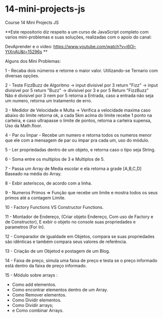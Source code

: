 # 14-mini-projects-js
Course 14 Mini Projects JS

**Este repositorio diz respeito a um curso de JavaScript completo com varios mini-problemas e suas soluções, realizadas com o apoio do canal:

DevAprender e o video: https://www.youtube.com/watch?v=i6Oi-YtXnAU&t=15296s **

Alguns dos Mini Problemas:


1 - Recaba dois números e retorne o maior valor. Utilizando-se Ternario com diversas opções.

2 - Teste FizzBuzz de Algoritmo -> input divisivel por 3 return "Fizz" -> input divisivel por 5 return "Buzz" -> divisivel por 3 e por 5 Return "FizzBuzz"
Não é divisivel por 3 nem por 5 retorna a Entrada, caso a entrada não seja um numero, retorna um tratamento de erro.

3 - Medidor de Velocidade e Multa -> Verifica a velocidade maxima caso abaixo do limite retorna ok, a cada 5km acima do limite recebe 1 ponto na carteira, e caso ultrapasse o limite de pontos, retorna a carteira supensa, Uso da Math.floor.

4 - Par ou Ímpar - Recebe um numero e retorna todos os numeros menor que ele com a mensagem de par ou ímpar pra cada um, uso do módulo.

5 - Ler propriedadas dentro de um objeto, e retorna caso o tipo seja String.

6 - Soma entre os multiplos de 3 e Multiplos de 5.

7 - Passa um Array de Media escolar e ela retorna a grade [A,B,C,D] Baseado na média do Array.

8 - Exbir asteriscos, de acordo com a linha.

9 - Numeros Primos => Função que recebe um limite e mostra todos os seus primos até a contagem Limite.

10 - Factory Functions VS Constructor Functions.

11 - Montador de Endereço, (Criar objeto Endereço, Com uso de Factory e de Constructor), E exbir o objeto no console suas propriedades e parametros (For In).

12 - Comparador de igualdade em Objetos, compara se suas propriedades são idênticas e também compara seus valores de referência.

13 - Criação de um Objetod e postagem de um Blog.

14 - Faixa de preço, simula uma faixa de preço e testa se o preço informado está dentro da faixa de preço informado.

15 - Módulo sobre arrays :
- Como add elementos.
- Como encontrar elementos dentro de um Array.
- Como Remover elementos.
- Como Dividir elementos.
- Como Dividir arrays;
- e Como combinar Arrays.


